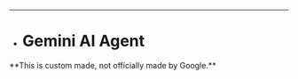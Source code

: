 --------------------- 
* # Gemini AI Agent
</h1 - This is NOT OFFICIAL /h1>
 **This is custom made, not officially made by Google.**
